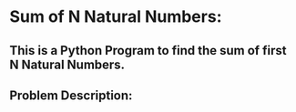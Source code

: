 # Sum of N Natural Numbers:
## This is a Python Program to find the sum of first N Natural Numbers.

## Problem Description: 
